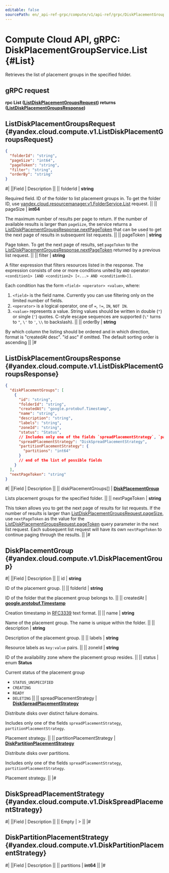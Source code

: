 ```yaml
---
editable: false
sourcePath: en/_api-ref-grpc/compute/v1/api-ref/grpc/DiskPlacementGroup/list.md
---
```


# Compute Cloud API, gRPC: DiskPlacementGroupService.List {#List}

Retrieves the list of placement groups in the specified folder.

## gRPC request

**rpc List ([ListDiskPlacementGroupsRequest](#yandex.cloud.compute.v1.ListDiskPlacementGroupsRequest)) returns ([ListDiskPlacementGroupsResponse](#yandex.cloud.compute.v1.ListDiskPlacementGroupsResponse))**

## ListDiskPlacementGroupsRequest {#yandex.cloud.compute.v1.ListDiskPlacementGroupsRequest}

```json
{
  "folderId": "string",
  "pageSize": "int64",
  "pageToken": "string",
  "filter": "string",
  "orderBy": "string"
}
```

#|
||Field | Description ||
|| folderId | **string**

Required field. ID of the folder to list placement groups in.
To get the folder ID, use [yandex.cloud.resourcemanager.v1.FolderService.List](/docs/resource-manager/api-ref/grpc/Folder/list#List) request. ||
|| pageSize | **int64**

The maximum number of results per page to return. If the number of available
results is larger than `pageSize`,
the service returns a [ListDiskPlacementGroupsResponse.nextPageToken](#yandex.cloud.compute.v1.ListDiskPlacementGroupsResponse)
that can be used to get the next page of results in subsequent list requests. ||
|| pageToken | **string**

Page token. To get the next page of results,
set `pageToken` to the [ListDiskPlacementGroupsResponse.nextPageToken](#yandex.cloud.compute.v1.ListDiskPlacementGroupsResponse)
returned by a previous list request. ||
|| filter | **string**

A filter expression that filters resources listed in the response.
The expression consists of one or more conditions united by `AND` operator: `<condition1> [AND <condition2> [<...> AND <conditionN>]]`.

Each condition has the form `<field> <operator> <value>`, where:
1. `<field>` is the field name. Currently you can use filtering only on the limited number of fields.
2. `<operator>` is a logical operator, one of `=`, `!=`, `IN`, `NOT IN`.
3. `<value>` represents a value.
String values should be written in double (`"`) or single (`'`) quotes. C-style escape sequences are supported (`\"` turns to `"`, `\'` to `'`, `\\` to backslash). ||
|| orderBy | **string**

By which column the listing should be ordered and in which direction,
format is "createdAt desc". "id asc" if omitted.
The default sorting order is ascending ||
|#

## ListDiskPlacementGroupsResponse {#yandex.cloud.compute.v1.ListDiskPlacementGroupsResponse}

```json
{
  "diskPlacementGroups": [
    {
      "id": "string",
      "folderId": "string",
      "createdAt": "google.protobuf.Timestamp",
      "name": "string",
      "description": "string",
      "labels": "string",
      "zoneId": "string",
      "status": "Status",
      // Includes only one of the fields `spreadPlacementStrategy`, `partitionPlacementStrategy`
      "spreadPlacementStrategy": "DiskSpreadPlacementStrategy",
      "partitionPlacementStrategy": {
        "partitions": "int64"
      }
      // end of the list of possible fields
    }
  ],
  "nextPageToken": "string"
}
```

#|
||Field | Description ||
|| diskPlacementGroups[] | **[DiskPlacementGroup](#yandex.cloud.compute.v1.DiskPlacementGroup)**

Lists placement groups for the specified folder. ||
|| nextPageToken | **string**

This token allows you to get the next page of results for list requests. If the number of results
is larger than [ListDiskPlacementGroupsRequest.pageSize](#yandex.cloud.compute.v1.ListDiskPlacementGroupsRequest), use
`nextPageToken` as the value
for the [ListDiskPlacementGroupsRequest.pageToken](#yandex.cloud.compute.v1.ListDiskPlacementGroupsRequest) query parameter
in the next list request. Each subsequent list request will have its own
`nextPageToken` to continue paging through the results. ||
|#

## DiskPlacementGroup {#yandex.cloud.compute.v1.DiskPlacementGroup}

#|
||Field | Description ||
|| id | **string**

ID of the placement group. ||
|| folderId | **string**

ID of the folder that the placement group belongs to. ||
|| createdAt | **[google.protobuf.Timestamp](https://developers.google.com/protocol-buffers/docs/reference/google.protobuf#timestamp)**

Creation timestamp in [RFC3339](https://www.ietf.org/rfc/rfc3339.txt) text format. ||
|| name | **string**

Name of the placement group.
The name is unique within the folder. ||
|| description | **string**

Description of the placement group. ||
|| labels | **string**

Resource labels as `key:value` pairs. ||
|| zoneId | **string**

ID of the availability zone where the placement group resides. ||
|| status | enum **Status**

Current status of the placement group

- `STATUS_UNSPECIFIED`
- `CREATING`
- `READY`
- `DELETING` ||
|| spreadPlacementStrategy | **[DiskSpreadPlacementStrategy](#yandex.cloud.compute.v1.DiskSpreadPlacementStrategy)**

Distribute disks over distinct failure domains.

Includes only one of the fields `spreadPlacementStrategy`, `partitionPlacementStrategy`.

Placement strategy. ||
|| partitionPlacementStrategy | **[DiskPartitionPlacementStrategy](#yandex.cloud.compute.v1.DiskPartitionPlacementStrategy)**

Distribute disks over partitions.

Includes only one of the fields `spreadPlacementStrategy`, `partitionPlacementStrategy`.

Placement strategy. ||
|#

## DiskSpreadPlacementStrategy {#yandex.cloud.compute.v1.DiskSpreadPlacementStrategy}

#|
||Field | Description ||
|| Empty | > ||
|#

## DiskPartitionPlacementStrategy {#yandex.cloud.compute.v1.DiskPartitionPlacementStrategy}

#|
||Field | Description ||
|| partitions | **int64** ||
|#